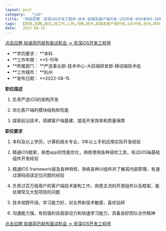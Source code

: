 ```yaml
---
layout:	post
category:	"job"
title:	"网易招聘：资深iOS开发工程师-技术-前端及客户端开发-iOS开发-杭州本科5-10年"
tags:	[网易,招聘,面试,找工作,工作,内推,技术,前端及客户端开发,iOS开发,杭州,本科,5-10年]
date:	2022-08-15
---
```


[点击应聘 投递简历就有面试机会 ->  资深iOS开发工程师](http://mobile.bole.netease.com/bole/boleDetail?id=41636&employeeId=346f03c3cda5f04c&key=all)



- **学历要求： **本科
- **工作年限： **5-10年
- **所属部门： **严选事业部-技术中心-大前端研发部-移动端技术组
- **工作城市： **杭州
- **发布日期： **2022-08-15



**职位描述**

1. 负责严选iOS的架构开发

2. 优化客户端的模块结构和性能

3. 探索前沿技术，搭建客户端基建，提高开发效率和质量保障



**职位要求**

1. 本科及以上学历，计算机相关专业，3年以上手机应用实际开发经验

2. 精通iOS框架，熟悉app的性能优化，熟练使用各种调优工具，有过iOS端基础组件开发经验

3. 精通IOS framework层及各种特性，熟练各种UI组件并了解其内部原理，有通过源码阅读定位问题的经验

4. 负责过百万级用户的客户端技术架构工作，熟悉主流的开源组件以及框架，能处理常见大型项目的问题

5. 技术视野开阔，学习能力好，对业界新技术敏感，喜欢钻研

6. 沟通能力强，有较强的自我驱动力和快速学习能力，具备良好团队合作精神



[点击应聘 投递简历就有面试机会 ->  资深iOS开发工程师](http://mobile.bole.netease.com/bole/boleDetail?id=41636&employeeId=346f03c3cda5f04c&key=all)